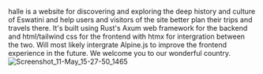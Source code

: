 halle is a website for discovering and exploring the deep history and culture of Eswatini and help users and visitors of the site better plan their trips and travels there. It's built using Rust's Axum web framework for the backend and html/tailwind css for the frontend with htmx for intergration between the two. Will most likely intergrate Alpine.js to improve the frontend experience in the future. We welcome you to our wonderful country.
![Screenshot_11-May_15-27-50_1465](https://github.com/SandisoDlamini/hlelo/assets/85376727/d102ca2b-6870-4e4d-b203-308aa66e92d7)
